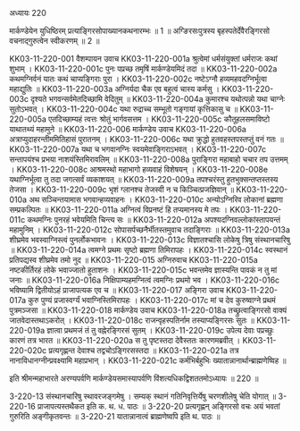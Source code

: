 अध्यायः 220

मार्कण्डेयेन युधिष्ठिरम् प्रत्याङ्गिरसोपाख्यानकथनारम्भः ॥ 1 ॥ अग्ङिरसःपुत्रस्य बृहस्पतेर्देवैरङ्गिरसो वचनाद्गुरुत्वेन स्वीकरणम् ॥ 2 ॥

KK03-11-220-001	वैशम्पायन उवाच 
KK03-11-220-001a	श्रुत्वेमां धर्मसंयुक्तां धर्मराजः कथां शुभाम् ।
KK03-11-220-001c	पुनः पप्रच्छ तमृषिं मार्कण्डेयमिदं तदा ॥
KK03-11-220-002a	कथमग्निर्वनं यातः कथं चाप्यङ्गिराः पुरा ।
KK03-11-220-002c	नष्टेऽग्नौ हव्यमहवदग्निर्भूत्वा महाद्युतिः ॥
KK03-11-220-003a	अग्निर्यदा चैक एव बहुत्वं चास्य कर्मसु ।
KK03-11-220-003c	दृश्यते भगवन्सर्वमेतदिच्छामि वेदितुम् ॥
KK03-11-220-004a	कुमारश्च यथोत्पन्नो यथा चाग्नेः सुतोऽभवत् ।
KK03-11-220-004c	यथा रुद्राच्च सम्भूतो गङ्गायां कृत्तिकासु च ॥
KK03-11-220-005a	एतदिच्छाम्यहं त्वत्तः श्रोतुं भार्गवसत्तम ।
KK03-11-220-005c	कौतूहलसमाविष्टो याथातथ्यं महामुने ॥
KK03-11-220-006	मार्कण्डेय उवाच 
KK03-11-220-006a	अत्राप्युदाहरन्तीममितिहासं पुरातनम् ।
KK03-11-220-006c	यथा क्रुद्धो हुतवहस्तपस्तप्तुं वनं गतः ॥
KK03-11-220-007a	यथा च भगवानग्निः स्वयमेवाङ्गिराऽभवत् ।
KK03-11-220-007c	सन्तापयंश्च प्रभया नाशयंस्तिमिरावलिम् ॥
KK03-11-220-008a	पुराङ्गिरा महाबाहो चचार तप उत्तमम् ।
KK03-11-220-008c	आश्रमस्थो महाभागो हव्यवाहं विशेषयन् ।
KK03-11-220-008e	यथाग्निर्भूत्वा तु तदा जगत्सर्वं व्यकाशयत् ॥
KK03-11-220-009a	तपश्चरंस्तु हुतभुक्सन्तप्तस्तस्य तेजसा ।
KK03-11-220-009c	भृशं ग्लानश्च तेजस्वी न च किञ्चित्प्रजज्ञिवान् ॥
KK03-11-220-010a	अथ सञ्चिन्तयामास भगवान्हव्यवाहनः ।
KK03-11-220-010c	अन्योऽग्निरिव लोकानां ब्रह्मणा सम्प्रकल्पितः ॥
KK03-11-220-011a	अग्नित्वं विप्रनष्टं हि तप्यमानस्य मे तपः ।
KK03-11-220-011c	कथमग्निः पुनरहं भवेयमिति चिन्त्य सः ॥
KK03-11-220-012a	अपश्यदग्निवल्लोकांस्तापयन्तं महामुनिम् ।
KK03-11-220-012c	सोपासर्पच्छनैर्भीतस्तमुवाच तदाङ्गिराः ॥
KK03-11-220-013a	शीघ्रमेव भवस्वाग्निस्त्वं पुनर्लोकभावनः ।
KK03-11-220-013c	विज्ञातश्चासि लोकेषु त्रिषु संस्थानचारिषु ॥
KK03-11-220-014a	त्वमग्ने प्रथमः सृष्टो ब्रह्मणा तिमिरापहः ।
KK03-11-220-014c	स्वस्थानं प्रतिपद्यस्व शीघ्रमेव तमो नुद ॥
KK03-11-220-015	अग्निरुवाच 
KK03-11-220-015a	नष्टकीर्तिरहं लोके भवाज्जातो हुताशनः ।
KK03-11-220-015c	भवन्तमेव ज्ञास्यन्ति पावकं न तु मां जनाः ॥
KK03-11-220-016a	निक्षिपाम्यहमग्नित्वं त्वमग्निः प्रथमो भव ।
KK03-11-220-016c	भविष्यामि द्वितीयोऽहं प्राजापत्यक एव च ॥
KK03-11-220-017	अङ्गिरा उवाच 
KK03-11-220-017a	कुरु पुण्यं प्रजास्वर्ग्यं भवाग्निस्तिमिरापहः ।
KK03-11-220-017c	मां च देव कुरुष्वाग्ने प्रथमं पुत्रमञ्जसा ॥
KK03-11-220-018	मार्कण्डेय उवाच 
KK03-11-220-018a	तच्छ्रुत्वाङ्गिरसो वाक्यं जातवेदास्तथाऽकरोत् ।
KK03-11-220-018c	राजन्वृहस्पतिर्नाम तस्याप्यङ्गिरसः सुतः ॥
KK03-11-220-019a	ज्ञात्वा प्रथमजं तं तु वह्नेरङ्गिरसं सुतम् ।
KK03-11-220-019c	उपेत्य देवाः पप्रच्छुः कारणं तत्र भारत ॥
KK03-11-220-020a	स तु पृष्टस्तदा देवैस्ततः कारणमब्रवीत् ।
KK03-11-220-020c	प्रत्यगृह्णन्त देवाश्च तद्वचोऽङ्गिरसस्तदा ॥
KK03-11-220-021a	तत्र नानाविधानग्नीन्प्रवक्ष्यामि महाप्रभान् ।
KK03-11-220-021c	कर्मभिर्बहुभिः ख्यातान्नानार्थान्ब्राह्मणेष्विह ॥

इति श्रीमन्महाभारते अरण्यपर्वणि मार्कण्डेयसमास्यापर्वणि विंशत्यधिकद्विशततमोऽध्यायः ॥ 220 ॥

3-220-13 संस्थानचारिषु स्थावरजङ्गमेषु । सम्यक् स्थानं गतिनिवृत्तिर्येषु चरणशीलेषु चेति योगात् ॥ 3-220-16 प्राजापत्यस्तथैकत इति क. थ. ध. पाठः ॥ 3-220-20 प्रत्यगृह्णन् अङ्गिरसो वचः अयं भवतां गुरुरिति अङ्गीकृतवन्तः ॥ 3-220-21 यातान्नानात्वं ब्राह्मणेष्वपि इति थ. पाठः ॥
